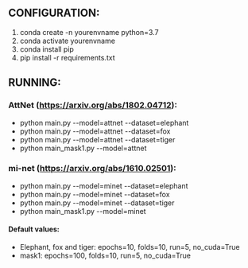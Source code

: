## CONFIGURATION:
1. conda create -n yourenvname python=3.7
2. conda activate yourenvname
3. conda install pip
4. pip install -r requirements.txt

## RUNNING:
### AttNet (https://arxiv.org/abs/1802.04712):
- python main.py --model=attnet --dataset=elephant
- python main.py --model=attnet --dataset=fox
- python main.py --model=attnet --dataset=tiger
- python main_mask1.py --model=attnet

### mi-net (https://arxiv.org/abs/1610.02501):
- python main.py --model=minet --dataset=elephant
- python main.py --model=minet --dataset=fox
- python main.py --model=minet --dataset=tiger
- python main_mask1.py --model=minet

#### Default values: 
- Elephant, fox and tiger: epochs=10, folds=10, run=5, no_cuda=True
- mask1: epochs=100, folds=10, run=5, no_cuda=True
